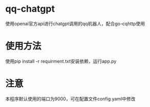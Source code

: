 # qq-chatgpt
使用openai官方api进行chatgpt调用的qq机器人，配合go-cqhttp使用

# 使用方法
使用pip install -r requirment.txt安装依赖，运行app.py

# 注意
本程序默认使用的端口为9000，可在配置文件config.yaml中修改
